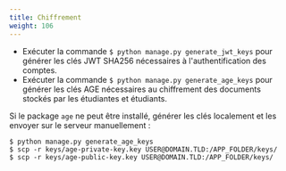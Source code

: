```yaml
---
title: Chiffrement
weight: 106
---
```


- Exécuter la commande `$ python manage.py generate_jwt_keys` pour générer les clés JWT SHA256 nécessaires à l'authentification des comptes.
- Exécuter la commande `$ python manage.py generate_age_keys` pour générer les clés AGE nécessaires au chiffrement des documents stockés par les étudiantes et étudiants.

Si le package `age` ne peut être installé, générer les clés localement et les envoyer sur le serveur manuellement :
```
$ python manage.py generate_age_keys
$ scp -r keys/age-private-key.key USER@DOMAIN.TLD:/APP_FOLDER/keys/
$ scp -r keys/age-public-key.key USER@DOMAIN.TLD:/APP_FOLDER/keys/
```
